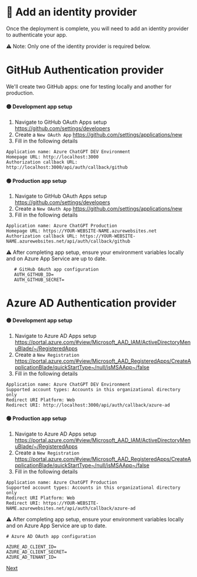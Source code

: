 # 🪪 Add an identity provider

Once the deployment is complete, you will need to add an identity provider to authenticate your app.

⚠️ Note: Only one of the identity provider is required below.

# GitHub Authentication provider

We'll create two GitHub apps: one for testing locally and another for production.

#### 🟡 Development app setup

1. Navigate to GitHub OAuth Apps setup https://github.com/settings/developers
2. Create a `New OAuth App` https://github.com/settings/applications/new
3. Fill in the following details

```
Application name: Azure ChatGPT DEV Environment
Homepage URL: http://localhost:3000
Authorization callback URL: http://localhost:3000/api/auth/callback/github
```

#### 🟢 Production app setup

1. Navigate to GitHub OAuth Apps setup https://github.com/settings/developers
2. Create a `New OAuth App` https://github.com/settings/applications/new
3. Fill in the following details

```
Application name: Azure ChatGPT Production
Homepage URL: https://YOUR-WEBSITE-NAME.azurewebsites.net
Authorization callback URL: https://YOUR-WEBSITE-NAME.azurewebsites.net/api/auth/callback/github
```

⚠️ After completing app setup, ensure your environment variables locally and on Azure App Service are up to date.

```
   # GitHub OAuth app configuration
   AUTH_GITHUB_ID=
   AUTH_GITHUB_SECRET=
```

# Azure AD Authentication provider

#### 🟡 Development app setup

1. Navigate to Azure AD Apps setup https://portal.azure.com/#view/Microsoft_AAD_IAM/ActiveDirectoryMenuBlade/~/RegisteredApps
2. Create a `New Registration` https://portal.azure.com/#view/Microsoft_AAD_RegisteredApps/CreateApplicationBlade/quickStartType~/null/isMSAApp~/false
3. Fill in the following details

```
Application name: Azure ChatGPT DEV Environment
Supported account types: Accounts in this organizational directory only
Redirect URI Platform: Web
Redirect URI: http://localhost:3000/api/auth/callback/azure-ad
```

#### 🟢 Production app setup

1. Navigate to Azure AD Apps setup https://portal.azure.com/#view/Microsoft_AAD_IAM/ActiveDirectoryMenuBlade/~/RegisteredApps
2. Create a `New Registration` https://portal.azure.com/#view/Microsoft_AAD_RegisteredApps/CreateApplicationBlade/quickStartType~/null/isMSAApp~/false
3. Fill in the following details

```
Application name: Azure ChatGPT Production
Supported account types: Accounts in this organizational directory only
Redirect URI Platform: Web
Redirect URI: https://YOUR-WEBSITE-NAME.azurewebsites.net/api/auth/callback/azure-ad
```

⚠️ After completing app setup, ensure your environment variables locally and on Azure App Service are up to date.

```
# Azure AD OAuth app configuration

AZURE_AD_CLIENT_ID=
AZURE_AD_CLIENT_SECRET=
AZURE_AD_TENANT_ID=
```

[Next](/docs/5-add-Identity.md)
